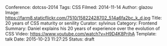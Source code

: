 Conference: dotcss-2014
Tags: CSS
Filmed: 2014-11-14
Author: glazou
Image: https://farm8.staticflickr.com/7510/15822428702_514a6fa2bc_k_d.jpg
Title: 20 years of CSS maturity or senility
Curator: sylvinus
Category: Frontend
Summary: Daniel explains his 20 years of experience over the evolution of CSS
Video: https://www.youtube.com/watch?v=H9D4K8PrjhA
Template: talk
Date: 2015-10-23 11:27:25
Status: draft